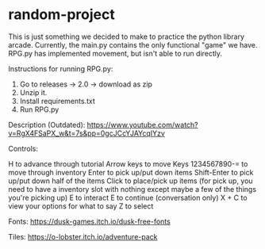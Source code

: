 # random-project

This is just something we decided to make to practice the python library arcade. Currently, the main.py contains the only functional "game" we have. RPG.py has implemented movement, but isn't able to run directly.

Instructions for running RPG.py:

1. Go to releases -> 2.0 -> download as zip
2. Unzip it.
3. Install requirements.txt
4. Run RPG.py

Description (Outdated): https://www.youtube.com/watch?v=RgX4FSaPX_w&t=7s&pp=0gcJCcYJAYcqIYzv

Controls:

H to advance through tutorial
Arrow keys to move
Keys 1234567890-= to move through inventory
Enter to pick up/put down items
Shift-Enter to pick up/put down half of the items
Click to place/pick up items (for pick up, you need to have a inventory slot with nothing except maybe a few of the things you're picking up)
E to interact
E to continue (conversation only)
X + C to view your options for what to say
Z to select

Fonts:
https://dusk-games.itch.io/dusk-free-fonts

Tiles:
https://o-lobster.itch.io/adventure-pack
